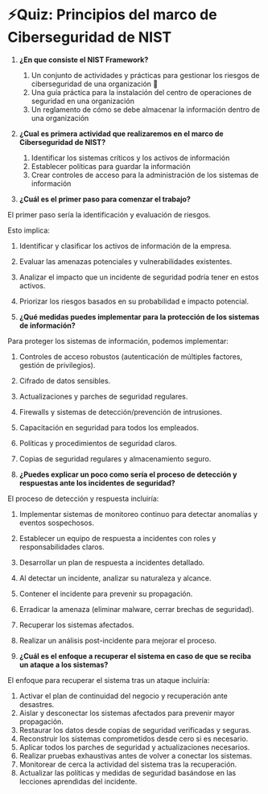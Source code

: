 # ⚡Quiz: Principios del marco de Ciberseguridad de NIST

1. **¿En que consiste el NIST Framework?** 
    1. Un conjunto de actividades y prácticas para gestionar los riesgos de ciberseguridad de una organización 🌟
    2. Una guía práctica para la instalación del centro de operaciones de seguridad en una organización
    3. Un reglamento de cómo se debe almacenar la información dentro de una organización
    
2. **¿Cual es primera actividad que realizaremos en el marco de Ciberseguridad de NIST?**
    1. Identificar los sistemas críticos y los activos de información 
    2. Establecer políticas para guardar la información 
    3. Crear controles de acceso para la administración de los sistemas de información 

3. **¿Cuál es el primer paso para comenzar el trabajo?**

El primer paso sería la identificación y evaluación de riesgos. 

Esto implica:
1. Identificar y clasificar los activos de información de la empresa.
2. Evaluar las amenazas potenciales y vulnerabilidades existentes.
3. Analizar el impacto que un incidente de seguridad podría tener en estos activos.
4. Priorizar los riesgos basados en su probabilidad e impacto potencial.

4. **¿Qué medidas puedes implementar para la protección de los sistemas de información?**

Para proteger los sistemas de información, podemos implementar:
1. Controles de acceso robustos (autenticación de múltiples factores, gestión de privilegios).
2. Cifrado de datos sensibles.
3. Actualizaciones y parches de seguridad regulares.
4. Firewalls y sistemas de detección/prevención de intrusiones.
5. Capacitación en seguridad para todos los empleados.
6. Políticas y procedimientos de seguridad claros.
7. Copias de seguridad regulares y almacenamiento seguro.

5. **¿Puedes explicar un poco como sería el proceso de detección y respuestas ante los incidentes de seguridad?**

El proceso de detección y respuesta incluiría:
1. Implementar sistemas de monitoreo continuo para detectar anomalías y eventos sospechosos.
2. Establecer un equipo de respuesta a incidentes con roles y responsabilidades claros.
3. Desarrollar un plan de respuesta a incidentes detallado.
4. Al detectar un incidente, analizar su naturaleza y alcance.
5. Contener el incidente para prevenir su propagación.
6. Erradicar la amenaza (eliminar malware, cerrar brechas de seguridad).
7. Recuperar los sistemas afectados.
8. Realizar un análisis post-incidente para mejorar el proceso.

6. **¿Cuál es el enfoque a recuperar el sistema en caso de que se reciba un ataque a los sistemas?**

El enfoque para recuperar el sistema tras un ataque incluiría:
1. Activar el plan de continuidad del negocio y recuperación ante desastres.
2. Aislar y desconectar los sistemas afectados para prevenir mayor propagación.
3. Restaurar los datos desde copias de seguridad verificadas y seguras.
4. Reconstruir los sistemas comprometidos desde cero si es necesario.
5. Aplicar todos los parches de seguridad y actualizaciones necesarios.
6. Realizar pruebas exhaustivas antes de volver a conectar los sistemas.
7. Monitorear de cerca la actividad del sistema tras la recuperación.
8. Actualizar las políticas y medidas de seguridad basándose en las lecciones aprendidas del incidente.
